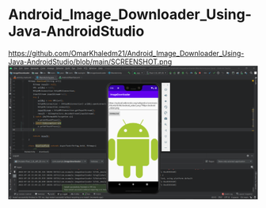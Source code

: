 # Android_Image_Downloader_Using-Java-AndroidStudio
https://github.com/OmarKhaledm21/Android_Image_Downloader_Using-Java-AndroidStudio/blob/main/SCREENSHOT.png
![alt text](https://github.com/OmarKhaledm21/Android_Image_Downloader_Using-Java-AndroidStudio/blob/main/SCREENSHOT.png)
